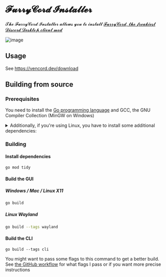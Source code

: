 # 𝓕𝓾𝓻𝓻𝔂𝓒𝓸𝓻𝓭 𝓘𝓷𝓼𝓽𝓪𝓵𝓵𝓮𝓻

𝓣𝓱𝓮 𝓕𝓾𝓻𝓻𝔂𝓒𝓸𝓻𝓭 𝓘𝓷𝓼𝓽𝓪𝓵𝓵𝓮𝓻 𝓪𝓵𝓵𝓸𝔀𝓼 𝔂𝓸𝓾 𝓽𝓸 𝓲𝓷𝓼𝓽𝓪𝓵𝓵 [𝓕𝓾𝓻𝓻𝔂𝓒𝓸𝓻𝓭, 𝓽𝓱𝓮 𝓯𝓻𝓮𝓪𝓴𝓲𝓮𝓼𝓽 𝓓𝓲𝓼𝓬𝓸𝓻𝓭 𝓓𝓮𝓼𝓴𝓽𝓸𝓹 𝓬𝓵𝓲𝓮𝓷𝓽 𝓶𝓸𝓭](https://github.com/Vendicated/Vencord)

![image](https://user-images.githubusercontent.com/45497981/226734476-5fb42420-844d-4e27-ae06-4799118e086e.png)

## Usage

See https://vencord.dev/download

## Building from source

### Prerequisites 

You need to install the [Go programming language](https://go.dev/doc/install) and GCC, the GNU Compiler Collection (MinGW on Windows)

<details>
<summary>Additionally, if you're using Linux, you have to install some additional dependencies:</summary>

#### Base dependencies
```sh
apt install -y pkg-config libsdl2-dev libglx-dev libgl1-mesa-dev
dnf install pkg-config libGL-devel libXxf86vm-devel
```

#### X11 dependencies
```sh
apt install -y xorg-dev
dnf install libXcursor-devel libXi-devel libXinerama-devel libXrandr-devel
```

#### Wayland dependencies
```sh
apt install -y libwayland-dev libxkbcommon-dev wayland-protocols extra-cmake-modules
dnf install wayland-devel libxkbcommon-devel wayland-protocols-devel extra-cmake-modules
```

</details>

### Building

#### Install dependencies

```sh
go mod tidy
```

#### Build the GUI

##### Windows / Mac / Linux X11
```sh
go build
```

##### Linux Wayland
```sh
go build --tags wayland
```

#### Build the CLI
```
go build --tags cli
```

You might want to pass some flags to this command to get a better build.
See [the GitHub workflow](https://github.com/Vendicated/VencordInstaller/blob/main/.github/workflows/release.yml) for what flags I pass or if you want more precise instructions

